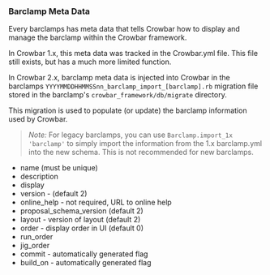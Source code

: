 ### Barclamp Meta Data

Every barclamps has meta data that tells Crowbar how to display and manage the barclamp within the Crowbar framework.

In Crowbar 1.x, this meta data was tracked in the Crowbar.yml file.  This file still exists, but has a much more limited function.

In Crowbar 2.x, barclamp meta data is injected into Crowbar in the barclamps `YYYYMMDDHHMMSSnn_barclamp_import_[barclamp].rb` migration file stored in the barclamp's `crowbar_framework/db/migrate` directory.

This migration is used to populate (or update) the barclamp information used by Crowbar.  

> _Note:_ For legacy barclamps, you can use `Barclamp.import_1x 'barclamp'` to simply import the information from the 1.x barclamp.yml into the new schema.  This is not recommended for new barclamps.

* name (must be unique)
* description
* display
* version - (default 2)
* online_help - not required, URL to online help
* proposal_schema_version (default 2)
* layout - version of layout (default 2)
* order - display order in UI (default 0)
* run_order
* jig_order
* commit - automatically generated flag
* build_on - automatically generated flag
  
  